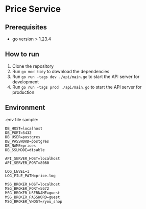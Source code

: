 # Price Service

## Prerequisites

-   go version > 1.23.4

## How to run

1. Clone the repository
2. Run `go mod tidy` to download the dependencies
3. Run `go run -tags dev ./api/main.go` to start the API server for development
4. Run `go run -tags prod ./api/main.go` to start the API server for production

## Environment

.env file sample:

```
DB_HOST=localhost
DB_PORT=5432
DB_USER=postgres
DB_PASSWORD=postgres
DB_NAME=prices
DB_SSLMODE=disable

API_SERVER_HOST=localhost
API_SERVER_PORT=8080

LOG_LEVEL=1
LOG_FILE_PATH=price.log

MSG_BROKER_HOST=localhost
MSG_BROKER_PORT=5672
MSG_BROKER_USERNAME=guest
MSG_BROKER_PASSWORD=guest
MSG_BROKER_VHOST=/you_shop
```
